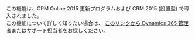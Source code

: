 この機能は、CRM Online 2015 更新プログラムおよび CRM 2015 (設置型) で導入されました。   
 この機能について詳しく知りたい場合は、 [このリンクから Dynamics 365 管理者またはサポート担当者をお探しください。](../basics/find-administrator-support.md)